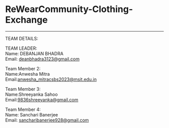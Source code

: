# ReWearCommunity-Clothing-Exchange



---

TEAM DETAILS:

TEAM LEADER: <br>
Name: DEBANJAN BHADRA <br>
Email: deanbhadra3123@gmail.com <br>

Team Member 2:<br>
Name:Anwesha Mitra <br>
Email:anwesha_mitracsbs2023@msit.edu.in <br>

Team Member 3:<br>
Name:Shreeyanka Sahoo <br>
Email:9836shreeyanka@gmail.com

Team Member 4:<br>
Name: Sanchari Banerjee <br>
Email: sancharibanerjee928@gmail.com <br>
